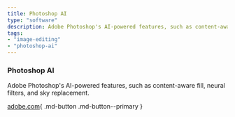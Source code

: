 ```yaml
---
title: Photoshop AI
type: "software"
description: Adobe Photoshop's AI-powered features, such as content-aware fill, neural filters, and sky replacement.
tags:
- "image-editing"
- "photoshop-ai"
---
```


### Photoshop AI

Adobe Photoshop's AI-powered features, such as content-aware fill, neural filters, and sky replacement.

[adobe.com](https://www.adobe.com/products/photoshop.html){ .md-button .md-button--primary } 
